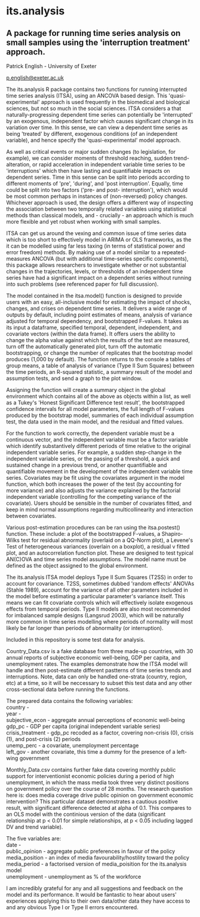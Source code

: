 # its.analysis

## A package for running time series analysis on small samples using the 'interruption treatment' approach.

Patrick English - University of Exeter

<p.english@exeter.ac.uk>

The its.analysis R package contains two functions for running interrupted time series analysis (ITSA), using an ANCOVA based design. This 'quasi-experimental' approach is used frequently in the biomedical and biological sciences, but not so much in the social sciences. ITSA considers a that naturally-progressing dependent time series can potentially be 'interrupted' by an exogenous, independent factor which causes significant change in its variation over time. In this sense, we can view a dependent time series as being 'treated' by different, exogenous conditions (of an independent variable), and hence specify the 'quasi-experimental' model approach.

As well as critical events or major sudden changes (to legislation, for example), we can consider moments of threshold reaching, sudden trend-alteration, or rapid acceleration in independent variable time series to be 'interruptions' which then have lasting and quantifiable impacts on dependent series. Time in this sense can be split into periods according to different moments of 'pre', 'during', and 'post interruption'. Equally, time could be split into two factors ('pre- and post- interruption'), which would be most common perhaps in instances of (non-reversed) policy changes. Whichever approach is used, the design offers a different way of inspecting the association between two temporally related variables using statistical methods than classical models, and - crucially - an approach which is much more flexible and yet robust when working with small samples.

ITSA can get us around the vexing and common issue of time series data which is too short to effectively model in ARIMA or OLS frameworks, as the it can be modelled using far less taxing (in terms of statistical power and error freedom) methods. By making use of a model similar to a repeated-measures ANCOVA (but with additional time-series specific components), this package allows researchers to investigate whether or not substantial changes in the trajectories, levels, or thresholds of an independent time series have had a significant impact on a dependent series without running into such problems (see referenced paper for full discussion). 

The model contained in the itsa.model() function is designed to provide users with an easy, all-inclusive model for estimating the impact of shocks, changes, and crises on dependent time series. It delivers a wide range of outputs by default, including point estimates of means, analysis of variance adjusted for temporal dependency, and bootstrapped F-values. It takes as its input a dataframe, specified temporal, dependent, independent, and covariate vectors (within the data frame). It offers users the ability to change the alpha value against which the results of the test are measured, turn off the automatically generated plot, turn off the automatic bootstrapping, or change the number of replicates that the bootstrap model produces (1,000 by default). The function returns to the console a tables of group means, a table of analysis of variance (Type II Sum Squares) between the time periods, an R-squared statistic, a summary result of the model and assumption tests, and send a graph to the plot window. 

Assigning the function will create a summary object in the global environment which contains all of the above as objects within a list, as well as a Tukey's 'Honest Significant Difference test result', the bootstrapped confidence intervals for all model parameters, the full length of F-values produced by the bootstrap model, summaries of each individual assumption test, the data used in the main model, and the residual and fitted values.

For the function to work correctly, the dependent variable must be a continuous vector, and the independent variable must be a factor variable which identify substantively different periods of time relative to the original independent variable series. For example, a sudden step-change in the independent variable series, or the passing of a threshold, a quick and sustained change in a previous trend, or another quantifiable and quantifiable movement in the development of the independent variable time series. Covariates may be fit using the covariates argument in the model function, which both increases the power of the test (by accounting for more variance) and also adjusts the variance explained by the factorial independent variable (controlling for the competing variance of the covariate). Users should be sensible in the number of covariates fitted, and keep in mind normal assumptions regarding multicollinearity and interaction between covariates. 

Various post-estimation procedures can be ran using the itsa.postest() function. These include: a plot of the bootstrapped F-values, a Shapiro-Wilks test for residual abnormality (overlaid on a QQ-Norm plot), a Levene's Test of heterogeneous variances (overlain on a boxplot), a residual v fitted plot, and an autocorrelation function plot. These are designed to test typical AN(C)OVA and time series model assumptions. The model name must be defined as the object assigned to the global environment.

The its.analysis ITSA model deploys Type II Sum Squares (T2SS) in order to account for covariance. T2SS, sometimes dubbed 'random effects' ANOVAs (Stahle 1989), account for the variance of all other parameters included in the model before estimating a particular parameter's variance itself. This means we can fit covariate controls which will effectively isolate exogenous effects from temporal periods. Type II models are also most recommended for imbalanced sample designs (Langsrud 2003), which will be naturally more common in time series modelling where periods of normality will most likely be far longer than periods of abnormality (or interruption).

Included in this repository is some test data for analysis. 

Country_Data.csv is a fake database from three made-up countries, with 30 annual reports of subjective economic well-being, GDP per capita, and unemployment rates. The examples demonstrate how the ITSA model will handle and then post-estimate different pastterns of time series trends and interruptions. Note, data can only be handled one-strata (country, region, etc) at a time, so it will be neccessary to subset this test data and any other cross-sectional data before running the functions.

The prepared data contains the following variables: 
<br /> country - 
<br /> year -
<br /> subjective_econ - aggregate annual perceptions of economic well-being
<br /> gdp_pc - GDP per capita (original independent variable series)
<br /> crisis_treatment - gdp_pc recoded as a factor, covering non-crisis (0), crisis (1), and post-crisis (2) periods
<br /> unemp_perc - a covariate, unemployment percentage
<br /> left_gov - another covariate, this time a dummy for the presence of a left-wing government

Monthly_Data.csv contains further fake data covering monthly public support for interventionist economic policies during a period of high unemployment, in which the mass media took three very distinct positions on government policy over the course of 28 months. The research question here is: does media coverage drive public opinion on government economic intervention? This particular dataset demonstrates a cautious positive result, with significant difference detected at alpha of 0.1. This compares to an OLS model with the continious version of the data (significant relationship at p < 0.01 for simple relationships, at p < 0.05 including lagged DV and trend variable). 

The five variables are:
<br /> date - 
<br /> public_opinion - aggregate public preferences in favour of the policy
<br /> media_position - an index of media favourability/hostility toward the policy
<br /> media_period - a factorised version of media_poisition for the its.analysis model
<br /> unemployment - unemployment as % of the workforce

I am incredibly grateful for any and all suggestions and feedback on the model and its performance. It would be fantastic to hear about users' experiences applying this to their own data/other data they have access to and any obvious Type I or Type II errors encountered.
